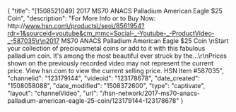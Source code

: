 {
    "title": "[1508521049] 2017 MS70 ANACS Palladium American Eagle $25 Coin",
    "description": "For More Info or to Buy Now: http:\/\/www.hsn.com\/products\/seo\/8561954?rdr=1&sourceid=youtube&cm_mmc=Social-_-Youtube-_-ProductVideo-_-587035\r\n2017 MS70 ANACS Palladium American Eagle $25 Coin \nStart your collection of preciousmetal coins or add to it with this fabulous palladium coin. It's among the most beautiful ever struck by the...\r\nPrices shown on the previously recorded video may not represent the current price.  View hsn.com to view the current selling price. HSN Item #587035",
    "channelid": "123179144",
    "videoid": "123178678",
    "date_created": "1508058088",
    "date_modified": "1508372600",
    "type": "captivate",
    "layout": "channelVideo",
    "url": "\/hsn-network\/2017-ms70-anacs-palladium-american-eagle-25-coin\/123179144-123178678"
}